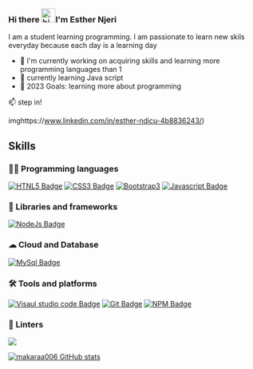 <!--
**makaraa006/makaraa006** is a ✨ _special_ ✨ repository because its `README.md` (this file) appears on your GitHub profile.
-->

### Hi there <img src="https://user-images.githubusercontent.com/1303154/88677602-1635ba80-d120-11ea-84d8-d263ba5fc3c0.gif" width="28px" height="28px" alt="hi" />I'm Esther Njeri

I am a student learning programming. I am passionate to learn new skils everyday because each day is a learning day 

- 🔭 I'm currently working on acquiring skills and learning more programming languages than 1 
- 🌱 currently learning Java script 
- 🥅 2023 Goals: learning more about programming 

:mailbox: step in!

imghttps://www.linkedin.com/in/esther-ndicu-4b8836243/)
&nbsp;&nbsp;

  ## Skills

### 👨‍💻 Programming languages

[![HTNL5 Badge](https://img.shields.io/badge/HTML5-E34F26?style=for-the-badge&logo=html5&logoColor=white)](#) [![CSS3 Badge](https://img.shields.io/badge/CSS3-1572B6?style=for-the-badge&logo=css3&logoColor=white)](#) [![Bootstrap3](https://img.shields.io/badge/Bootstrap-563D7C?style=for-the-badge&logo=bootstrap&logoColor=white)](#) [![Javascript Badge](https://img.shields.io/badge/JavaScript-323330?style=for-the-badge&logo=javascript&logoColor=F7DF1E)](#)

### 🚀 Libraries and frameworks

 [![NodeJs Badge](https://img.shields.io/badge/Node.js-339933?style=for-the-badge&logo=nodedotjs&logoColor=white)](#)

 
 ### ☁ Cloud and Database

[![MySql Badge](https://img.shields.io/badge/MySQL-005C84?style=for-the-badge&logo=mysql&logoColor=white)](#)  

### 🛠 Tools and platforms

[![Visaul studio code Badge](https://img.shields.io/badge/Visual_Studio_Code-0078D4?style=for-the-badge&logo=visual%20studio%20code&logoColor=white)](#) [![Git Badge](https://img.shields.io/badge/GIT-E44C30?style=for-the-badge&logo=git&logoColor=white)](#) [![NPM Badge](	https://img.shields.io/badge/npm-CB3837?style=for-the-badge&logo=npm&logoColor=white)](#)

### 🧐 Linters
[![](https://img.shields.io/badge/eslint-3A33D1?style=for-the-badge&logo=eslint&logoColor=white)](#)


<!-- ### ⚒️ Stack  -->

<!-- [![Makaraa006 GitHub stats]https://github-readme-stats.vercel.app/api/top-langs/?username=makaraa006&layout=donut)](https://github.com/anuraghazra/github-readme-stats   -->

[![makaraa006 GitHub stats](https://github-readme-stats.vercel.app/api/top-langs/?username=makaraa006&langs_count=8&theme=dark&count_private=true&show_icons=true&layout=compact&hide_border=true&include_all_commits=true&&icon_color=fb8c00&title_color=FB8C00&bg_color=0d1117)](https://github.com/anuraghazra/github-readme-stats)


 <!-- [![GitHub Streak](https://github-readme-streak-stats.herokuapp.com?user=makaraa006&theme=dark&hide_border=true&ring=FB8C00&background=0d1117)](https://git.io/streak-stats) 
  -->



